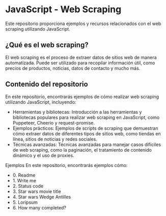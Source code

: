 <h1> JavaScript - Web Scraping </h1>
Este repositorio proporciona ejemplos y recursos relacionados con el web scraping utilizando JavaScript.

## ¿Qué es el web scraping?
El web scraping es el proceso de extraer datos de sitios web de manera automatizada. Puede ser utilizado para recopilar información útil, como precios de productos, noticias, datos de contacto y mucho más.

## Contenido del repositorio
En este repositorio, encontrarás ejemplos de cómo realizar web scraping utilizando JavaScript, incluyendo:
<ul>
<li>Herramientas y bibliotecas: Introducción a las herramientas y bibliotecas populares para realizar web scraping en JavaScript, como Puppeteer, Cheerio y request-promise. </li>
<li>Ejemplos prácticos: Ejemplos de scripts de scraping que demuestran cómo extraer datos de diferentes tipos de sitios web, como tiendas en línea, sitios de noticias y redes sociales.</li>
<li>Técnicas avanzadas: Técnicas avanzadas para manejar casos difíciles de web scraping, como la paginación, el tratamiento de contenido dinámico y el uso de proxies.</li>
</ul>


Ejemplos
En este repositorio, encontrarás ejemplos cómo:
<ul>
    <li> 0. Readme </li>
    <li> 1. Write me </li>
    <li> 2. Status code </li>
    <li> 3. Star wars movie title </li>
    <li> 4. Star wars Wedge Antilles </li>
    <li> 5. Loripsum </li>
    <li> 6. How many completed? </li>
</ul>